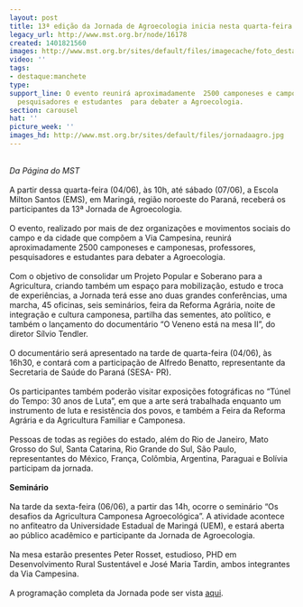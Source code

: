 ```yaml
---
layout: post
title: 13ª edição da Jornada de Agroecologia inicia nesta quarta-feira no PR
legacy_url: http://www.mst.org.br/node/16178
created: 1401821560
images: http://www.mst.org.br/sites/default/files/imagecache/foto_destaque/jornadaagro.jpg
video: ''
tags:
- destaque:manchete
type: 
support_line: O evento reunirá aproximadamente  2500 camponeses e camponesas, professores,
  pesquisadores e estudantes  para debater a Agroecologia.
section: carousel
hat: ''
picture_week: ''
images_hd: http://www.mst.org.br/sites/default/files/jornadaagro.jpg
---
```

<p><br><em>Da Página do MST</em><br><br>A partir dessa quarta-feira (04/06), às 10h, até sábado (07/06), a Escola Milton Santos (EMS), em Maringá, região noroeste do Paraná, receberá os participantes da 13ª Jornada de Agroecologia.<br><br>O evento, realizado por mais de dez organizações e movimentos sociais do campo e da cidade que compõem a Via Campesina, reunirá aproximadamente 2500 camponeses e camponesas, professores, pesquisadores e estudantes para debater a Agroecologia.<br><br>Com o objetivo de consolidar um Projeto Popular e Soberano para a Agricultura, criando também um espaço para mobilização, estudo e troca de experiências, a Jornada terá esse ano duas grandes conferências, uma marcha, 45 oficinas, seis seminários, feira da Reforma Agrária, noite de integração e cultura camponesa, partilha das sementes, ato político, e também o lançamento do documentário “O Veneno está na mesa II”, do diretor Sílvio Tendler.<br><br>O documentário será apresentado na tarde de quarta-feira (04/06), às 16h30, e contará com a participação de Alfredo Benatto, representante da Secretaria de Saúde do Paraná (SESA- PR).<br><br>Os participantes também poderão visitar exposições fotográficas no “Túnel do Tempo: 30 anos de Luta”, em que a arte será trabalhada enquanto um instrumento de luta e resistência dos povos, e também a Feira da Reforma Agrária e da Agricultura Familiar e Camponesa.<br><br>Pessoas de todas as regiões do estado, além do Rio de Janeiro, Mato Grosso do Sul, Santa Catarina, Rio Grande do Sul, São Paulo, representantes do México, França, Colômbia, Argentina, Paraguai e Bolívia participam da jornada.<br><br><strong>Seminário<br></strong><br>Na tarde da sexta-feira (06/06), a partir das 14h, ocorre o seminário “Os desafios da Agricultura Camponesa Agroecológica”. A atividade acontece no anfiteatro da Universidade Estadual de Maringá (UEM), e estará aberta ao público acadêmico e participante da Jornada de Agroecologia.<br><br>Na mesa estarão presentes Peter Rosset, estudioso, PHD em Desenvolvimento Rural Sustentável e José Maria Tardin, ambos integrantes da Via Campesina.<br><br>A programação completa da Jornada pode ser vista <a href="http://jornadaagroecologia.com.br/">aqui</a>.<br>&nbsp;</p>
